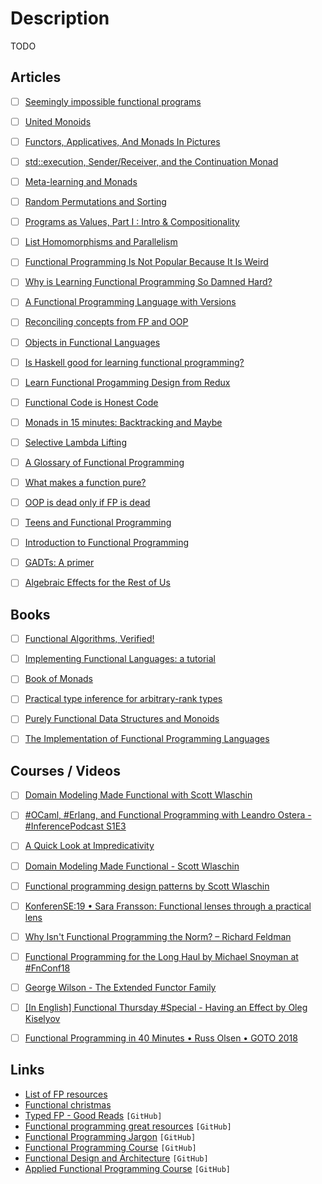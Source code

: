 # Description

TODO


## Articles

- [ ] [Seemingly impossible functional programs](http://math.andrej.com/2007/09/28/seemingly-impossible-functional-programs/)
- [ ] [United Monoids](https://blogs.ncl.ac.uk/andreymokhov/united-monoids/)
- [ ] [Functors, Applicatives, And Monads In Pictures](https://adit.io/posts/2013-04-17-functors,_applicatives,_and_monads_in_pictures.html)
- [ ] [std::execution, Sender/Receiver, and the Continuation Monad](https://sdowney.org/index.php/2021/10/03/stdexecution-sender-receiver-and-the-continuation-monad/)
- [ ] [Meta-learning and Monads](https://www.brunogavranovic.com/posts/2021-10-13-meta-learning-and-monads.html)
- [ ] [Random Permutations and Sorting](https://apfelmus.nfshost.com/articles/random-permutations.html)
- [ ] [Programs as Values, Part I : Intro & Compositionality](https://systemfw.org/posts/programs-as-values-I.html)
- [ ] [List Homomorphisms and Parallelism](https://sigkill.dk/writings/par/lhomo.html)
- [ ] [Functional Programming Is Not Popular Because It Is Weird](https://probablydance.com/2016/02/27/functional-programming-is-not-popular-because-it-is-weird/)
- [ ] [Why is Learning Functional Programming So Damned Hard?](https://cscalfani.medium.com/why-is-learning-functional-programming-so-damned-hard-bfd00202a7d1)
- [ ] [A Functional Programming Language with Versions](https://arxiv.org/abs/2107.07301)
- [ ] [Reconciling concepts from FP and OOP](https://thma.github.io/posts/2020-12-20-reconciling-fp-and-oop-concepts.html)
- [ ] [Objects in Functional Languages](https://journal.infinitenegativeutility.com/objects-in-functional-languages)
- [ ] [Is Haskell good for learning functional programming?](https://www.reddit.com/r/haskell/comments/ik9yqi/is_haskell_good_for_learning_functional/)
- [ ] [Learn Functional Progamming Design from Redux](https://pitayan.com/posts/redux-fp-design/)
- [ ] [Functional Code is Honest Code](https://michaelfeathers.silvrback.com/functional-code-is-honest-code)
- [ ] [Monads in 15 minutes: Backtracking and Maybe](http://www.randomhacks.net/2007/03/12/monads-in-15-minutes/)
- [ ] [Selective Lambda Lifting](https://arxiv.org/abs/1910.11717)
- [ ] [A Glossary of Functional Programming](https://degoes.net/articles/fp-glossary)
- [ ] [What makes a function pure?](https://blog.kubukoz.com/what-makes-a-function-pure)
- [ ] [OOP is dead only if FP is dead](https://speakerdeck.com/staltz/oop-is-dead-only-if-fp-is-dead)
- [ ] [Teens and Functional Programming](https://jozefg.bitbucket.io/posts/2013-09-08-teens-and-fp.html)
- [ ] [Introduction to Functional Programming](https://serokell.io/blog/introduction-to-functional-programming)
- [ ] [GADTs: A primer](https://sketch.sh/s/yH0MJiujNSiofDWOU85loX/)
- [ ] [Algebraic Effects for the Rest of Us](https://overreacted.io/algebraic-effects-for-the-rest-of-us/)


## Books

- [ ] [Functional Algorithms, Verified!](https://functional-algorithms-verified.org/functional_algorithms_verified.pdf)
- [ ] [Implementing Functional Languages: a tutorial](https://www.microsoft.com/en-us/research/wp-content/uploads/1992/01/student.pdf)
- [ ] [Book of Monads](https://leanpub.com/book-of-monads/)
- [ ] [Practical type inference for arbitrary-rank types](https://www.microsoft.com/en-us/research/wp-content/uploads/2016/02/putting.pdf)
- [ ] [Purely Functional Data Structures and Monoids](https://doisinkidney.com/pdfs/purely-functional-data-structures-slides.pdf)
- [ ] [The Implementation of Functional Programming Languages](https://www.microsoft.com/en-us/research/uploads/prod/1987/01/slpj-book-1987-r90.pdf)


## Courses / Videos

- [ ] [Domain Modeling Made Functional with Scott Wlaschin](https://youtu.be/9QlhkQl0DSw)
- [ ] [#OCaml, #Erlang, and Functional Programming with Leandro Ostera - #InferencePodcast S1E3](https://youtu.be/9qqyd7nQqnE)
- [ ] [A Quick Look at Impredicativity](https://youtu.be/ZuNMo136QqI)
- [ ] [Domain Modeling Made Functional - Scott Wlaschin](https://youtu.be/Up7LcbGZFuo)
- [ ] [Functional programming design patterns by Scott Wlaschin](https://youtu.be/E8I19uA-wGY)
- [ ] [KonferenSE:19 • Sara Fransson: Functional lenses through a practical lens](https://youtu.be/sFzuu676pFs)
- [ ] [Why Isn't Functional Programming the Norm? – Richard Feldman](https://youtu.be/QyJZzq0v7Z4)
- [ ] [Functional Programming for the Long Haul by Michael Snoyman at #FnConf18](https://youtu.be/DdR9q69se-I)
- [ ] [George Wilson - The Extended Functor Family](https://youtu.be/JZPXzJ5tp9w)
- [ ] [[In English] Functional Thursday #Special - Having an Effect by Oleg Kiselyov](https://youtu.be/GhERMBT7u4w)
- [ ] [Functional Programming in 40 Minutes • Russ Olsen • GOTO 2018](https://youtu.be/0if71HOyVjY)


## Links

- [List of FP resources](https://themattchan.com/blog/fp-resources.html)
- [Functional christmas](https://functional.christmas/2020)
- [Typed FP - Good Reads](https://github.com/dewey92/typed-fp-good-reads) `[GitHub]`
- [Functional programming great resources](https://github.com/mmenestret/fp-resources) `[GitHub]`
- [Functional Programming Jargon](https://github.com/hemanth/functional-programming-jargon) `[GitHub]`
- [Functional Programming Course](https://github.com/tonymorris/fp-course) `[GitHub]`
- [Functional Design and Architecture](https://github.com/graninas/Functional-Design-and-Architecture) `[GitHub]`
- [Applied Functional Programming Course](https://github.com/qfpl/applied-fp-course) `[GitHub]`
